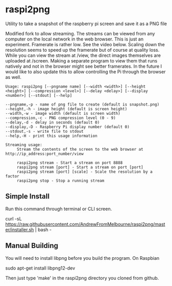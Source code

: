 # raspi2png

Utility to take a snapshot of the raspberry pi screen and save it as a PNG file

Modified fork to allow streaming. The streams can be viewed from any computer on the local network in the web browser. This is just an experiment. Framerate is rather low. See the video below. Scaling down the resolution seems to speed up the framerate but of course at quality loss. While you can view the stream at /view, the direct images themselves are uploaded at /screen. Making a separate program to view them that runs natively and not in the browser might see better framerates. In the future I would like to also update this to allow controlling the Pi through the browser as well.


    Usage: raspi2png [--pngname name] [--width <width>] [--height <height>] [--compression <level>] [--delay <delay>] [--display <number>] [--stdout] [--help]

    --pngname,-p - name of png file to create (default is snapshot.png)
    --height,-h - image height (default is screen height)
    --width,-w - image width (default is screen width)
    --compression,-c - PNG compression level (0 - 9)
    --delay,-d - delay in seconds (default 0)
    --display,-D - Raspberry Pi display number (default 0)
	--stdout,-s - write file to stdout
    --help,-H - print this usage information

    Streaming usage:
         Stream the contents of the screen to the web browser at http://ip_address:port_number/view

         raspi2png stream - Start a stream on port 8888
         raspi2png stream [port] - Start a stream on port [port]
         raspi2png stream [port] [scale] - Scale the resolution by a factor
         raspi2png stop - Stop a running stream

## Simple Install

Run this command through terminal or CLI screen.

curl -sL https://raw.githubusercontent.com/AndrewFromMelbourne/raspi2png/master/installer.sh | bash -

## Manual Building

You will need to install libpng before you build the program. On Raspbian

sudo apt-get install libpng12-dev

Then just type 'make' in the raspi2png directory you cloned from github.


